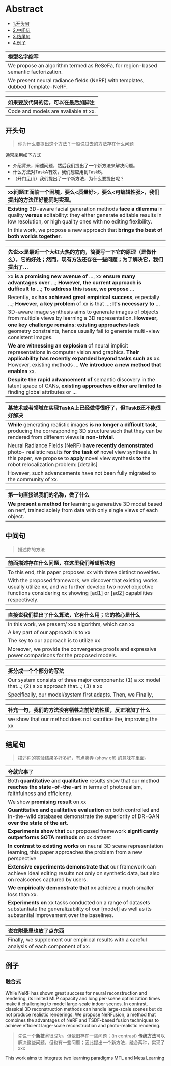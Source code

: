 # Abstract

- [1.开头句](#开头句)
- [2.中间句](#中间句)
- [3.结尾句](#结尾句)
- [4.例子](#例子)

  

| 模型名字缩写                                                 |
| :----------------------------------------------------------- |
| We propose an algorithm termed as ReSeFa, for region-based semantic factorization. |
| We present neural radiance fields (NeRF) with templates, dubbed Template-NeRF. |

| 如果要放代码的话，可以在最后加脚注   |
| :----------------------------------- |
| Code and models are available at xx. |



## 开头句

> 你为什么要提出这个方法？一般说过去的方法存在什么问题



通常采用如下方式

- 介绍背景，阐述问题，然后我们提出了一个新方法来解决问题。
- 什么方法对TaskA有效，我们想应用到TaskB。
- （开门见山）我们提出了一个新方法，为什么要提出呢？




| xx问题正面临一个困境，要么<质量好>，要么<可编辑性强>，我们提出的方法正好能同时实现。 |
| :----------------------------------------------------------- |
| **Existing** 3D-aware facial generation methods **face a dilemma** in quality **versus** editability: they either generate editable results in low resolution, or high quality ones with no editing flexibility. |
| In this work, we propose a new approach that **brings the best of both worlds together**. |



| 先说xx是最近一个大红大热的方向，简要写一下它的原理（是做什么），它的好处；然而，现有方法还存在一些问题；为了解决它，我们提出了… |
| :----------------------------------------------------------- |
| xx **is a promising new avenue of** …, xx **ensure many advantages over** …; **However, the current approach is dufficult to** …; **To address this issue, we propose** … |
| Recently, xx **has achieved great empirical success**, especially …; **However, a key problem** of xx is that …; **It's necessary to** … |
| 3D-aware image synthesis aims to generate images of objects from multiple views by learning a 3D representation. **However, one key challenge remains**: **existing approaches lack** geometry constraints, hence usually fail to generate multi-view consistent images. |
| **We are witnessing an explosion** of neural implicit representations in computer vision and graphics. **Their applicability has recently expanded beyond tasks such as** xx. However, existing methods … **We introduce a new method that enables** xx. |
| **Despite the rapid advancement of** semantic discovery in the latent space of GANs, **existing approaches either are limited to** finding global attributes or … |



| 某技术或者领域在实现TaskA上已经做得很好了，但TaskB还不能很好解决 |
| :------------------------------------------------------------ |
| **While** generating realistic images **is no longer a difficult task**, producing the corresponding 3D structure such that they can be rendered from different views **is non-trivial**. |
| Neural Radiance Fields (NeRF) **have recently demonstrated** photo- realistic results **for the task of** novel view synthesis. In this paper, we propose to **apply** novel view synthesis **to** the robot relocalization problem: [details] |
| However, such advancements have not been fully migrated to the community of xx. |



| 第一句直接说我们的名称，做了什么                             |
| :------------------------------------------------------------ |
| **We present a method for** learning a generative 3D model based on nerf, trained solely from data with only single views of each object. |





## 中间句

> 描述你的方法

| 前面描述存在什么问题，在这里我们希望解决他                   |
| :----------------------------------------------------------- |
| To this end, this paper proposes xx with three distinct novelties. |
| With the proposed framework, we discover that existing works usually utilize xx, and we further develop two novel objective functions considering xx showing [ad1] or [ad2] capabilities respectively. |



| 直接说我们提出了什么算法，它有什么用；它的核心是什么         |
| :----------------------------------------------------------- |
| In this work, we present/ xxx algorithm, which can xx        |
| A key part of our approach is to xx                          |
| The key to our approach is to utilize xx                     |
| Moreover, we provide the convergence proofs and expressive power comparisons for the proposed models. |



| 拆分成一个个部分的写法                                       |
| :----------------------------------------------------------- |
| Our system consists of three major components: (1) a xx model that...; (2) a xx approach that...; (3) a xx |
| Specifically, our model/system first adapts. Then, we Finally, |



| 补充一句，我们的方法没有牺牲之前好的性质，反正增加了什么     |
| :----------------------------------------------------------- |
| we show that our method does not sacrifice the, improving the xx |



## 结尾句

> 描述你的实验结果多好多好，有点卖弄 (show off) 的意味在里面。

| 夸就完事了                                                   |
| :----------------------------------------------------------- |
| Both **quantitative** and **qualitative** results show that our method **reaches the state-of-the-art** in terms of photorealism, faithfulness and efficiency. |
| We show **promising result** on xx                           |
| **Quantitative and qualitative evaluation** on both controlled and in-the-wild databases demonstrate the superiority of DR-GAN **over the state of the art**. |
| **Experiments show that** our proposed framework **significantly outperforms SOTA methods** on xx dataset |
| **In contrast to existing works** on neural 3D scene representation learning, this paper approaches the problem from a new perspective |
| **Extensive experiments demonstrate that** our framework can achieve ideal editing results not only on synthetic data, but also on realscenes captured by users. |
| **We empirically demonstrate that** xx achieve a much smaller loss than xx. |
| **Experiments on** xx tasks conducted on a range of datasets substantiate the generalizability of our [model] as well as its substantial improvement over the baselines. |

| 说在附录里也放了点东西                                       |
| :----------------------------------------------------------- |
| Finally, we supplement our empirical results with a careful analysis of each component of xx. |



## 例子

### 融合式

While NeRF has shown great success for neural reconstruction and rendering, its limited MLP capacity and long per-scene optimization times make it challenging to model large-scale indoor scenes. In contrast, classical 3D reconstruction methods can handle large-scale scenes but do not produce realistic renderings. We propose NeRFusion, a method that combines the advantages of NeRF and TSDF-based fusion techniques to achieve efficient large-scale reconstruction and photo-realistic rendering.

> 先说一个**新技术**很成功，但依旧存在一些问题；(in contrast) **传统方法**可以解决这些问题，但也有一些问题；因此提出一个新方法，融合两种，实现了xxx 

This work aims to integrate two learning paradigms MTL and Meta Learning






